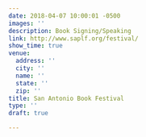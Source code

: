 ```yaml
---
date: 2018-04-07 10:00:01 -0500
images: ''
description: Book Signing/Speaking
link: http://www.saplf.org/festival/
show_time: true
venue:
  address: ''
  city: ''
  name: ''
  state: ''
  zip: ''
title: San Antonio Book Festival
type: ''
draft: true

---
```

